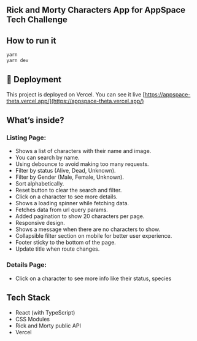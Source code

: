 ## Rick and Morty Characters App for AppSpace Tech Challenge

## How to run it

```bash
yarn
yarn dev
```

## 🚀 Deployment

This project is deployed on Vercel. You can see it live [https://appspace-theta.vercel.app/](https://appspace-theta.vercel.app/)

## What’s inside?

### Listing Page:

- Shows a list of characters with their name and image.
- You can search by name.
- Using debounce to avoid making too many requests.
- Filter by status (Alive, Dead, Unknown).
- Filter by Gender (Male, Female, Unknown).
- Sort alphabetically.
- Reset button to clear the search and filter.
- Click on a character to see more details.
- Shows a loading spinner while fetching data.
- Fetches data from url query params.
- Added pagination to show 20 characters per page.
- Responsive design.
- Shows a message when there are no characters to show.
- Collapsible filter section on mobile for better user experience.
- Footer sticky to the bottom of the page.
- Update title when route changes.

### Details Page:

- Click on a character to see more info like their status, species

## Tech Stack

- React (with TypeScript)
- CSS Modules
- Rick and Morty public API
- Vercel
